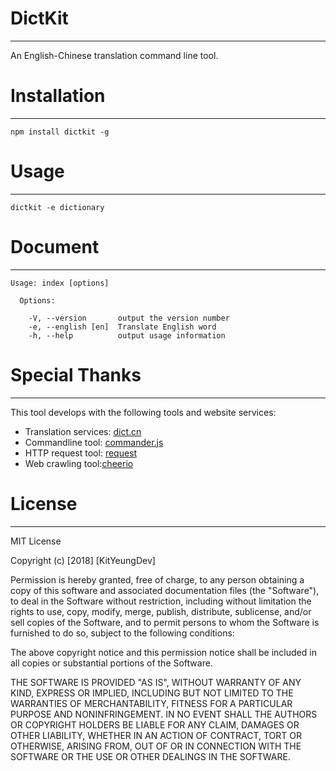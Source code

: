 # DictKit
---
An English-Chinese translation command line tool.

# Installation
---
```shell
npm install dictkit -g
```

# Usage
---
```shell
dictkit -e dictionary
```

# Document
---
```
Usage: index [options]

  Options:

    -V, --version       output the version number
    -e, --english [en]  Translate English word
    -h, --help          output usage information
```

# Special Thanks
---
This tool develops with the following tools and website services:
* Translation services: [dict.cn](http://dict.cn)
* Commandline tool: [commander.js](https://github.com/tj/commander.js)
* HTTP request tool: [request](https://github.com/request/request)
* Web crawling tool:[cheerio](https://github.com/cheeriojs/cheerio)

# License
---
MIT License

Copyright (c) [2018] [KitYeungDev]

Permission is hereby granted, free of charge, to any person obtaining a copy
of this software and associated documentation files (the "Software"), to deal
in the Software without restriction, including without limitation the rights
to use, copy, modify, merge, publish, distribute, sublicense, and/or sell
copies of the Software, and to permit persons to whom the Software is
furnished to do so, subject to the following conditions:

The above copyright notice and this permission notice shall be included in all
copies or substantial portions of the Software.

THE SOFTWARE IS PROVIDED "AS IS", WITHOUT WARRANTY OF ANY KIND, EXPRESS OR
IMPLIED, INCLUDING BUT NOT LIMITED TO THE WARRANTIES OF MERCHANTABILITY,
FITNESS FOR A PARTICULAR PURPOSE AND NONINFRINGEMENT. IN NO EVENT SHALL THE
AUTHORS OR COPYRIGHT HOLDERS BE LIABLE FOR ANY CLAIM, DAMAGES OR OTHER
LIABILITY, WHETHER IN AN ACTION OF CONTRACT, TORT OR OTHERWISE, ARISING FROM,
OUT OF OR IN CONNECTION WITH THE SOFTWARE OR THE USE OR OTHER DEALINGS IN THE
SOFTWARE.